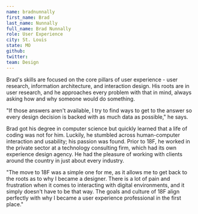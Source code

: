 ```yaml
---
name: bradnunnally
first_name: Brad
last_name: Nunnally
full_name: Brad Nunnally 
role: User Experience
city: St. Louis
state: MO
github:
twitter:
team: Design
---
```


Brad's skills are focused on the core pillars of user experience - user research, information architecture, and interaction design. His roots are in user research, and he approaches every problem with that in mind, always asking how and why someone would do something. 

"If those answers aren't available, I try to find ways to get to the answer so every design decision is backed with as much data as possible," he says.

Brad got his degree in computer science but quickly learned that a life of coding was not for him. Luckily, he stumbled across human-computer interaction and usability; his passion was found. Prior to 18F, he worked in the private sector at a technology consulting firm, which had its own experience design agency. He had the pleasure of working with clients around the country in just about every industry. 

"The move to 18F was a simple one for me, as it allows me to get back to the roots as to why I became a designer. There is a lot of pain and frustration when it comes to interacting with digital environments, and it simply doesn't have to be that way. The goals and culture of 18F align perfectly with why I became a user experience professional in the first place."
